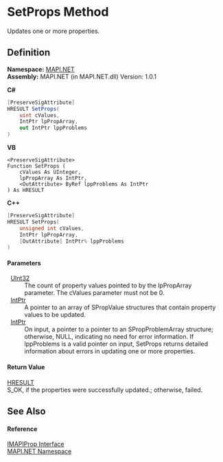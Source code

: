 # SetProps Method


Updates one or more properties.



## Definition
**Namespace:** <a href="N_MAPI_NET.md">MAPI.NET</a>  
**Assembly:** MAPI.NET (in MAPI.NET.dll) Version: 1.0.1

**C#**
``` C#
[PreserveSigAttribute]
HRESULT SetProps(
	uint cValues,
	IntPtr lpPropArray,
	out IntPtr lppProblems
)
```
**VB**
``` VB
<PreserveSigAttribute>
Function SetProps ( 
	cValues As UInteger,
	lpPropArray As IntPtr,
	<OutAttribute> ByRef lppProblems As IntPtr
) As HRESULT
```
**C++**
``` C++
[PreserveSigAttribute]
HRESULT SetProps(
	unsigned int cValues, 
	IntPtr lpPropArray, 
	[OutAttribute] IntPtr% lppProblems
)
```



#### Parameters
<dl><dt>  <a href="https://learn.microsoft.com/dotnet/api/system.uint32" target="_blank" rel="noopener noreferrer">UInt32</a></dt><dd>The count of property values pointed to by the lpPropArray parameter. The cValues parameter must not be 0.</dd><dt>  <a href="https://learn.microsoft.com/dotnet/api/system.intptr" target="_blank" rel="noopener noreferrer">IntPtr</a></dt><dd>A pointer to an array of SPropValue structures that contain property values to be updated.</dd><dt>  <a href="https://learn.microsoft.com/dotnet/api/system.intptr" target="_blank" rel="noopener noreferrer">IntPtr</a></dt><dd>On input, a pointer to a pointer to an SPropProblemArray structure; otherwise, NULL, indicating no need for error information. If lppProblems is a valid pointer on input, SetProps returns detailed information about errors in updating one or more properties.</dd></dl>

#### Return Value
<a href="T_MAPI_NET_HRESULT.md">HRESULT</a>  
S_OK, if the properties were successfully updated.; otherwise, failed.

## See Also


#### Reference
<a href="T_MAPI_NET_IMAPIProp.md">IMAPIProp Interface</a>  
<a href="N_MAPI_NET.md">MAPI.NET Namespace</a>  
